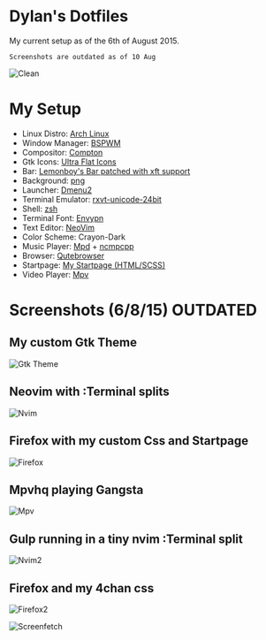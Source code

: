 # Dylan's Dotfiles
My current setup as of the 6th of August 2015.

	Screenshots are outdated as of 10 Aug
![Clean](https://u.teknik.io/f5HyeT.png)

<!--- My Setup {{{ -->

# My Setup

* Linux Distro: [Arch Linux](https://www.archlinux.org/)
* Window Manager: [BSPWM](https://github.com/baskerville/bspwm)
* Compositor: [Compton](https://github.com/chjj/compton)
* Gtk Icons: [Ultra Flat Icons](https://aur.archlinux.org/packages/ultra-flat-icons/)
* Bar: [Lemonboy's Bar patched with xft support](https://github.com/krypt-n/bar)
* Background: [png](https://u.teknik.io/TM6wD9.png)
* Launcher: [Dmenu2](https://github.com/mrshankly/dmenu2)
* Terminal Emulator: [rxvt-unicode-24bit](https://aur4.archlinux.org/packages/rxvt-unicode-24bit/)
* Shell: [zsh](http://www.zsh.org/)
* Terminal Font: [Envypn](http://ywstd.fr/me/#envypn)
* Text Editor: [NeoVim](https://github.com/neovim/neovim)
* Color Scheme: Crayon-Dark
* Music Player: [Mpd](http://www.musicpd.org/) + [ncmpcpp](http://ncmpcpp.rybczak.net/)
* Browser: [Qutebrowser](https://github.com/The-Compiler/qutebrowser)
* Startpage: [My Startpage (HTML/SCSS)](https://github.com/dylanaraps/startpage)
* Video Player: [Mpv](https://github.com/haasn/mpvhq)

<!--- }}} -->

<!--- Screenshots {{{ -->

# Screenshots (6/8/15) OUTDATED

## My custom Gtk Theme
![Gtk Theme](https://u.teknik.io/1R0C31.png)

## Neovim with :Terminal splits
![Nvim](https://u.teknik.io/PcRovR.png)

## Firefox with my custom Css and Startpage
![Firefox](https://u.teknik.io/sL4IGw.png)

## Mpvhq playing Gangsta
![Mpv](https://u.teknik.io/7okm7V.png)

## Gulp running in a tiny nvim :Terminal split
![Nvim2](https://u.teknik.io/1iH3bW.png)

## Firefox and my 4chan css
![Firefox2](https://u.teknik.io/CfO8q8.png)

![Screenfetch](https://u.teknik.io/zqHlCJ.png)

<!--- }}} -->

